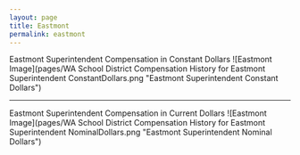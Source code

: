 ```yaml
---
layout: page
title: Eastmont
permalink: eastmont
---
```



Eastmont Superintendent Compensation in Constant Dollars
![Eastmont Image](pages/WA School District Compensation History for Eastmont Superintendent ConstantDollars.png "Eastmont Superintendent Constant Dollars")
___

Eastmont Superintendent Compensation in Current Dollars
![Eastmont Image](pages/WA School District Compensation History for Eastmont Superintendent NominalDollars.png "Eastmont Superintendent Nominal Dollars")